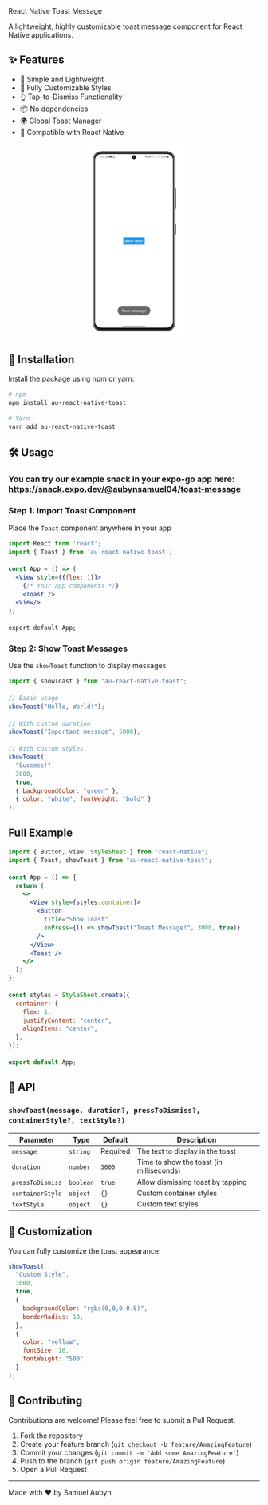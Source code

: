 <div align="center>


# React Native Toast Message


A lightweight, highly customizable toast message component for React Native applications.


</div> 


## ✨ Features

- 🚀 Simple and Lightweight
- 🎨 Fully Customizable Styles
- 👆 Tap-to-Dismiss Functionality
- 📦 No dependencies
- 🌍 Global Toast Manager
- 📱 Compatible with React Native

<div align="center" style="align-items: center; justify-items: center; display: flex; flex-direction: row; justify-content: center; gap: 45px;">
      <img src="screenshots/toastMessage.png" width="200" alt="Toast Message Screenshot" />
</div>

## 🚀 Installation

Install the package using npm or yarn:

```bash
# npm
npm install au-react-native-toast
```

```bash
# Yarn
yarn add au-react-native-toast
```

## 🛠 Usage

### You can try our example snack in your expo-go app here: <https://snack.expo.dev/@aubynsamuel04/toast-message>

### Step 1: Import Toast Component

Place the `Toast` component anywhere in your app

```jsx
import React from 'react';
import { Toast } from 'au-react-native-toast';

const App = () => (
  <View style={{flex: 1}}>
    {/* Your app components */}
    <Toast />
  <View/>
);

export default App;
```

### Step 2: Show Toast Messages

Use the `showToast` function to display messages:

```jsx
import { showToast } from "au-react-native-toast";

// Basic usage
showToast("Hello, World!");

// With custom duration
showToast("Important message", 5000);

// With custom styles
showToast(
  "Success!",
  3000,
  true,
  { backgroundColor: "green" },
  { color: "white", fontWeight: "bold" }
);
```

## Full Example

```jsx
import { Button, View, StyleSheet } from "react-native";
import { Toast, showToast } from "au-react-native-toast";

const App = () => {
  return (
    <>
      <View style={styles.container}>
        <Button
          title="Show Toast"
          onPress={() => showToast("Toast Message!", 3000, true)}
        />
      </View>
      <Toast />
    </>
  );
};

const styles = StyleSheet.create({
  container: {
    flex: 1,
    justifyContent: "center",
    alignItems: "center",
  },
});

export default App;
```

## 📝 API

### `showToast(message, duration?, pressToDismiss?, containerStyle?, textStyle?)`

| Parameter        | Type      | Default  | Description                              |
| ---------------- | --------- | -------- | ---------------------------------------- |
| `message`        | `string`  | Required | The text to display in the toast         |
| `duration`       | `number`  | `3000`   | Time to show the toast (in milliseconds) |
| `pressToDismiss` | `boolean` | `true`   | Allow dismissing toast by tapping        |
| `containerStyle` | `object`  | `{}`     | Custom container styles                  |
| `textStyle`      | `object`  | `{}`     | Custom text styles                       |

## 🎨 Customization

You can fully customize the toast appearance:

```jsx
showToast(
  "Custom Style",
  3000,
  true,
  {
    backgroundColor: "rgba(0,0,0,0.8)",
    borderRadius: 10,
  },
  {
    color: "yellow",
    fontSize: 16,
    fontWeight: "500",
  }
);
```

## 🤝 Contributing

Contributions are welcome! Please feel free to submit a Pull Request.

1. Fork the repository
2. Create your feature branch (`git checkout -b feature/AmazingFeature`)
3. Commit your changes (`git commit -m 'Add some AmazingFeature'`)
4. Push to the branch (`git push origin feature/AmazingFeature`)
5. Open a Pull Request

---

Made with ❤️ by Samuel Aubyn
